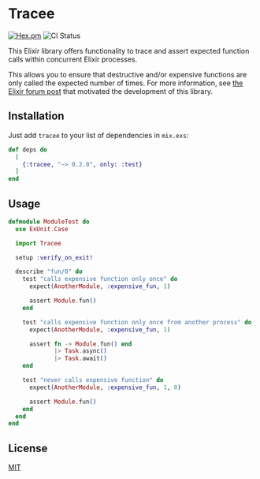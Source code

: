 # Tracee

[![Hex.pm](https://img.shields.io/hexpm/v/tracee.svg?style=flat-square)](https://hex.pm/packages/tracee)
![CI Status](https://img.shields.io/github/actions/workflow/status/tagbase-io/tracee/test.yml?branch=main&style=flat-square)

This Elixir library offers functionality to trace and assert expected function
calls within concurrent Elixir processes.

This allows you to ensure that destructive and/or expensive functions are only
called the expected number of times. For more information, see [the Elixir forum
post](https://elixirforum.com/t/tracing-and-asserting-function-calls/63035) that
motivated the development of this library.

## Installation

Just add `tracee` to your list of dependencies in `mix.exs`:

```elixir
def deps do
  [
    {:tracee, "~> 0.2.0", only: :test}
  ]
end
```

## Usage

```elixir
defmodule ModuleTest do
  use ExUnit.Case

  import Tracee

  setup :verify_on_exit!

  describe "fun/0" do
    test "calls expensive function only once" do
      expect(AnotherModule, :expensive_fun, 1)

      assert Module.fun()
    end

    test "calls expensive function only once from another process" do
      expect(AnotherModule, :expensive_fun, 1)

      assert fn -> Module.fun() end
             |> Task.async()
             |> Task.await()
    end

    test "never calls expensive function" do
      expect(AnotherModule, :expensive_fun, 1, 0)

      assert Module.fun()
    end
  end
end
```

## License

[MIT](./LICENSE)
